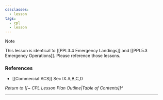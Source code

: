 ```yaml
---
cssclasses:
  - lesson
tags:
  - cpl
  - lesson
---
```

> [!note]
> This lesson is identical to [[PPL3.4 Emergency Landings]] and [[PPL5.3 Emergency Operations]].  Please reference those lessons.

### References
- [[Commercial ACS]] Sec IX.A,B,C,D

*Return to [[~ CPL Lesson Plan Outline|Table of Contents]]^*

---
